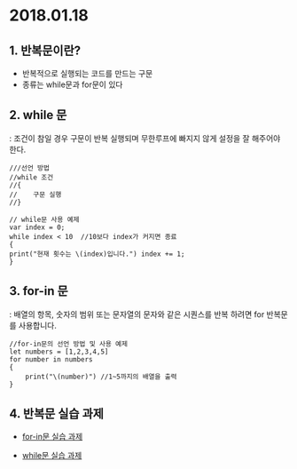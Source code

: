 # 2018.01.18

## 1. 반복문이란?
- 반복적으로 실행되는 코드를 만드는 구문
- 종류는 while문과 for문이 있다

## 2. while 문
: 조건이 참일 경우 구문이 반복 실행되며 무한루프에 빠지지 않게 설정을 잘 해주어야 한다.<br>

~~~
///선언 방법
//while 조건
//{
//    구문 실행
//}

// while문 사용 예제
var index = 0;
while index < 10  //10보다 index가 커지면 종료
{
print("현재 횟수는 \(index)입니다.") index += 1;
}
~~~

## 3. for-in 문
: 배열의 항목, 숫자의 범위 또는 문자열의 문자와 같은 시퀀스를 반복 하려면 for 반복문를 사용합니다.

~~~
//for-in문의 선언 방법 및 사용 예제
let numbers = [1,2,3,4,5]
for number in numbers
{
    print("\(number)") //1~5까지의 배열을 출력
}
~~~

## 4. 반복문 실습 과제
- [for-in문 실습 과제](https://github.com/wargi/SangWookPark_IOS_School6/blob/master/Practice/For/For/For.swift)

- [while문 실습 과제](https://github.com/wargi/SangWookPark_IOS_School6/blob/master/Practice/While/While/While.swift)